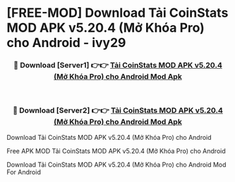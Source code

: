 # [FREE-MOD] Download Tải CoinStats MOD APK v5.20.4 (Mở Khóa Pro) cho Android - ivy29


<div align="center">
<h3>🔴 Download [Server1] 👉👉 <a href="https://apk-comot.site?title=Tải_CoinStats_MOD_APK_v5.20.4_(Mở_Khóa_Pro)_cho_Android">Tải CoinStats MOD APK v5.20.4 (Mở Khóa Pro) cho Android Mod Apk</a></h3><br>

<h3>🔴 Download [Server2] 👉👉 <a href="https://apk-comot.site?title=Tải_CoinStats_MOD_APK_v5.20.4_(Mở_Khóa_Pro)_cho_Android">Tải CoinStats MOD APK v5.20.4 (Mở Khóa Pro) cho Android Mod Apk</a></h3>
</div>



Download Tải CoinStats MOD APK v5.20.4 (Mở Khóa Pro) cho Android 

Free APK MOD Tải CoinStats MOD APK v5.20.4 (Mở Khóa Pro) cho Android 

Download Tải CoinStats MOD APK v5.20.4 (Mở Khóa Pro) cho Android Mod For Android
